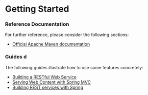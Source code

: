 # Getting Started

### Reference Documentation
For further reference, please consider the following sections:

* [Official Apache Maven documentation](https://maven.apache.org/guides/index.html)

### Guides d
The following guides illustrate how to use some features concretely:

* [Building a RESTful Web Service](https://spring.io/guides/gs/rest-service/)
* [Serving Web Content with Spring MVC](https://spring.io/guides/gs/serving-web-content/)
* [Building REST services with Spring](https://spring.io/guides/tutorials/bookmarks/)


